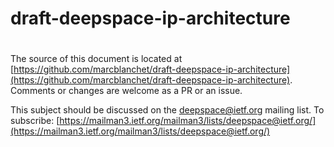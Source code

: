 # draft-deepspace-ip-architecture
#
The source of this document is located at [https://github.com/marcblanchet/draft-deepspace-ip-architecture](https://github.com/marcblanchet/draft-deepspace-ip-architecture). Comments or changes are welcome as a PR or an issue.

This subject should be discussed on the deepspace@ietf.org mailing list. To subscribe: [https://mailman3.ietf.org/mailman3/lists/deepspace@ietf.org/](https://mailman3.ietf.org/mailman3/lists/deepspace@ietf.org/)

